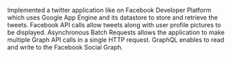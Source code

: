 Implemented a twitter application like on Facebook Developer Platform which uses Google App Engine and its datastore to store and retrieve the tweets. Facebook API calls allow tweets along with user profile pictures to be displayed. Asynchronous Batch Requests allows the application to make multiple Graph API calls in a single HTTP request. GraphQL enables to read and write to the Facebook Social Graph.
 
